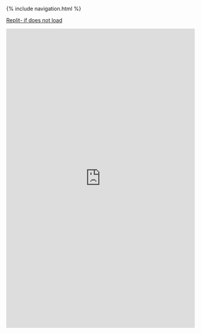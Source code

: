 {% include navigation.html %}

[Replit- if does not load](https://replit.com/@kamyamahendru/Menu-Challenge)

<iframe frameborder="0" width="100%" height="800px" src="https://replit.com/@kamyamahendru/Menu-Challenge?lite=true#main.py">
